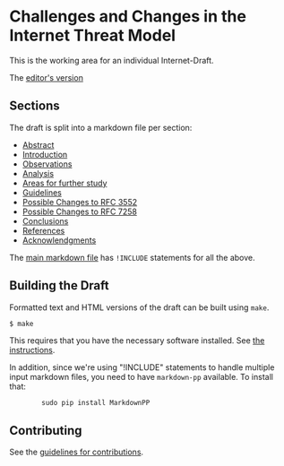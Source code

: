 # Challenges and Changes in the Internet Threat Model

This is the working area for an individual Internet-Draft.

The [editor's version](draft-arkko-farrell-arch-model-t.txt)


## Sections

The draft is split into a markdown file per section:

- [Abstract](abstract.md)
- [Introduction](intro.md)
- [Observations](observations.md)
- [Analysis](analysis.md)
- [Areas for further study](study.md)
- [Guidelines](guidelines.md)
- [Possible Changes to RFC 3552](changes3552.md)
- [Possible Changes to RFC 7258](changes7258.md)
- [Conclusions](conclusions.md)
- [References](refs.md)
- [Acknowlendgments](acks.md)

The [main markdown file](draft-arkko-farrell-arch-model-t.md) has ``!INCLUDE``
statements for all the above.

## Building the Draft

Formatted text and HTML versions of the draft can be built using `make`.

```sh
$ make
```

This requires that you have the necessary software installed.  See
[the instructions](https://github.com/martinthomson/i-d-template/blob/master/doc/SETUP.md).

In addition, since we're using "!INCLUDE" statements to handle
multiple input markdown files, you need to have ``markdown-pp``
available. To install that:

            sudo pip install MarkdownPP

## Contributing

See the
[guidelines for contributions](https://github.com/jariarkko/distributed-resolver-selection/blob/master/CONTRIBUTING.md).
